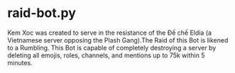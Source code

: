 # raid-bot.py
Kem Xoc was created to serve in the resistance of the Đế chế Eldia (a Vietnamese server opposing the Plash Gang).The Raid of this Bot is likened to a Rumbling.
This Bot is capable of completely destroying a server by deleting all emojis, roles, channels, and mentions up to 75k within 5 minutes.
